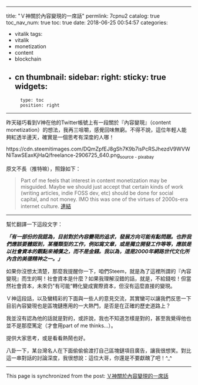 
---
title: "Ｖ神關於內容變現的一席話"
permlink: 7cpnu2
catalog: true
toc_nav_num: true
toc: true
date: 2018-06-25 00:54:57
categories:
- vitalik
tags:
- vitalik
- monetization
- content
- blockchain
- cn
thumbnail: 
sidebar:
    right:
        sticky: true
widgets:
    -
        type: toc
        position: right
---


昨天碰巧看到V神在他的Twitter帳號上有一段關於『內容變現』（content monetization）的想法，我再三咀嚼，感覺回味無窮。不得不說，這位年輕人能夠紅透半邊天，確實是一個思考有深度的人哪！

<div class=pull-left>https://cdn.steemitimages.com/DQmZpfEJ8gSh7K9b7isPcRSJhezdV9WVWNiTawSEaxKjHaQ/freelance-2906725_640.png<sub>source - pixabay</sub></div>

原文不長（推特嘛），照錄如下：
>Part of me feels that interest in content monetization may be misguided. Maybe we should just accept that certain kinds of work (writing articles, indie FOSS dev, etc) should be done for social capital, and not money. IMO this was one of the virtues of 2000s-era internet culture.
[連結](https://twitter.com/VitalikButerin/status/1007573706875461633)

****

幫忙翻譯一下這段文字：

***「有一部份的我認為，目前對於內容變現的追求，發展方向可能有點問題。也許我們應該要體認到，某種類型的工作，例如寫文章，或是獨立開發工作等等，應該是以社會資本的觀點來補償之，而不是金錢。我以為，這是2000年網路世代文化所內含的美德精神之一。」***

如果你沒想太清楚，那麼我提醒你一下，咱們Steem，就是為了這裡所謂的『內容變現』而生的啊！社會資本是什麼？如果我理解沒錯的話，就是，不給錢啦！但當然社會資本，未來仍"有可能“轉化變成實際資本，但沒有這麼直接的變現。

Ｖ神這段話，以及蠻精彩的下面與一些人的意見交流，其實蠻可以讓我們反思一下目前內容變現也是區塊鏈應用的一大熱門，是否是在正確的歷史道路上？

我並沒有認為他的話就是對的，或許說，我也不知道怎樣是對的，甚至我覺得他也並不是那麼篤定（才會用part of me thinks...）。

提供大家思考，或是看看熱鬧也好。

八卦一下，某台灣名人在下面偷偷偷渡打自己區塊鏈項目廣告，讓我很想笑。對比這一串對話的討論深度，我很想說：這位大哥，你還是不要獻醜了吧！^_^

- - -

This page is synchronized from the post: [Ｖ神關於內容變現的一席話](https://steemit.com/@deanliu/7cpnu2)
